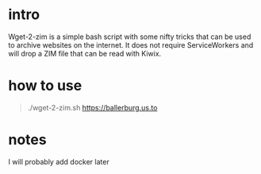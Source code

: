 # intro
Wget-2-zim is a simple bash script with some nifty tricks that can be used to archive websites on the internet. It does not require ServiceWorkers and will drop a ZIM file that can be read with Kiwix.

# how to use 

> ./wget-2-zim.sh https://ballerburg.us.to

# notes

I will probably add docker later


